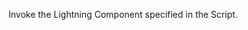 <!DOCTYPE html>
<html>
<head>
<title>Page Title</title>
</head>
<body>
  
<style>
        .slds-visual-picker_vertical .slds-visual-picker__figure {
            height: inherit !important;
        }

        .runtime_appointmentbookingFlowLocation .slds-visual-picker_vertical {
            display: inline-flex !important;
        }
</style>

  <script src="https://lucid-3f-dev-ed.develop.my.site.com/lightning/lightning.out.js"></script>

  <script>
    $Lightning.use("runtime_appointmentbooking:lightningOutGuest",
        function() {                  // Callback once framework and app load
            $Lightning.createComponent(
                "lightning:flow",    // top-level component of your app
                { },    // attributes to set on the component when created
                "lexcontainer",    // the DOM location to insert the component
                function(component) {            // API name of the Flow
                    component.startFlow("runtime_appointmentbooking__Guest_Flow");
                }
            );
        },    'https://lucid-3f-dev-ed.develop.my.site.com'  // Site endpoint
    );
</script>
  <div id="lexcontainer">
<p>Invoke the Lightning Component specified in the Script.</p>
</div>
</body>
</html>
